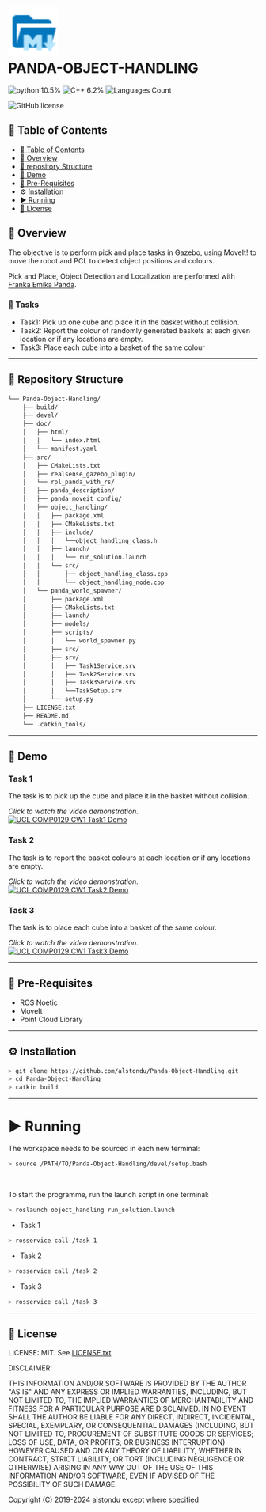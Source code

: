 <div align="left">
<h1 align="left">
<img src="https://raw.githubusercontent.com/PKief/vscode-material-icon-theme/ec559a9f6bfd399b82bb44393651661b08aaf7ba/icons/folder-markdown-open.svg" width="100" />
<br>PANDA-OBJECT-HANDLING</h1>

<p align="left">
    
![python 10.5%](https://img.shields.io/badge/python-10.5%25-blue?style=flat-square)
![C++ 6.2%](https://img.shields.io/badge/C++-6.2%25-blue?style=flat-square)
![Languages Count](https://img.shields.io/github/languages/count/alstondu/Panda-Object-Handling?style=flat-square)

</p>
<img src="https://img.shields.io/github/license/alstondu/Panda-Object-Handling?style=flat-square&color=5D6D7E" alt="GitHub license" />

## 📖 Table of Contents
- [📖 Table of Contents](#-table-of-contents)
- [📍 Overview](#-overview)
- [📂 repository Structure](#-repository-structure)
- [🤖 Demo](#-demo)
- [🚀 Pre-Requisites](#-pre-requisites)
- [⚙️ Installation](#️-installation)
- [► Running](#-running)
- [📄 License](#-license)


## 📍 Overview

The objective is to perform pick and place tasks in Gazebo, using MoveIt!
to move the robot and PCL to detect object positions and colours.

Pick and Place, Object Detection and Localization are performed with [Franka Emika Panda](https://franka.de/).

### 🚀 Tasks
+ Task1: Pick up one cube and place it in the basket without collision.
+ Task2: Report the colour of randomly generated baskets at each given location or if any locations are empty.
+ Task3: Place each cube into a basket of the same colour

---
## 📂 Repository Structure

```sh
└── Panda-Object-Handling/
    ├── build/
    ├── devel/
    ├── doc/
    │   ├── html/
    │   │   └── index.html
    │   └── manifest.yaml
    ├── src/
    │   ├── CMakeLists.txt
    │   ├── realsense_gazebo_plugin/
    │   └── rpl_panda_with_rs/
    │   ├── panda_description/
    │   ├── panda_moveit_config/
    │   ├── object_handling/
    │   │   ├── package.xml
    │   │   ├── CMakeLists.txt
    │   │   ├── include/
    │   │   │   └──object_handling_class.h
    │   │   ├── launch/
    │   │   │   └── run_solution.launch
    │   │   └── src/
    │   │       ├── object_handling_class.cpp
    │   │       └── object_handling_node.cpp
    │   └── panda_world_spawner/
    │       ├── package.xml
    │       ├── CMakeLists.txt
    │       ├── launch/
    │       ├── models/
    │       ├── scripts/
    │       │   └── world_spawner.py
    │       ├── src/
    │       ├── srv/
    │       │   ├── Task1Service.srv
    │       │   ├── Task2Service.srv
    │       │   ├── Task3Service.srv
    │       │   └──TaskSetup.srv
    │       └── setup.py
    ├── LICENSE.txt
    ├── README.md
    └── .catkin_tools/
```

---
## 🤖 Demo
### Task 1
The task is to pick up the cube and place it in the basket without collision.

*Click to watch the video demonstration.*
[![UCL COMP0129 CW1 Task1 Demo](https://img.youtube.com/vi/x9lzZYu5evA/maxresdefault.jpg)](https://youtu.be/x9lzZYu5evA?si=-7IbD1lFVUl6R-C1 "UCL COMP0129 CW1 Task1 Demo")

### Task 2
The task is to report the basket colours at each location or if any locations are empty.

*Click to watch the video demonstration.*
[![UCL COMP0129 CW1 Task2 Demo](https://img.youtube.com/vi/eL6g-Ro2v_U/maxresdefault.jpg)](https://youtu.be/eL6g-Ro2v_U "UCL COMP0129 CW1 Task2 Demo")

### Task 3
The task is to place each cube into a basket of the same colour.

*Click to watch the video demonstration.*
[![UCL COMP0129 CW1 Task3 Demo](https://img.youtube.com/vi/Xb1QOhp2of8/maxresdefault.jpg)](https://youtu.be/Xb1QOhp2of8 "UCL COMP0129 CW1 Task3 Demo")

---
## 🚀 Pre-Requisites
+ ROS Noetic
+ MoveIt
+ Point Cloud Library

---
## ⚙️ Installation
```bash
> git clone https://github.com/alstondu/Panda-Object-Handling.git
> cd Panda-Object-Handling
> catkin build
```

---
# ► Running
The workspace needs to be sourced in each new terminal:
```bash
> source /PATH/TO/Panda-Object-Handling/devel/setup.bash
```
<br>

To start the programme, run the launch script in one terminal:
```bash
> roslaunch object_handling run_solution.launch
```
+ Task 1
```bash
> rosservice call /task 1
```
+ Task 2
```bash
> rosservice call /task 2
```
+ Task 3
```bash
> rosservice call /task 3
```

---
## 📄 License
LICENSE: MIT.  See [LICENSE.txt](LICENSE.txt)

DISCLAIMER:

THIS INFORMATION AND/OR SOFTWARE IS PROVIDED BY THE AUTHOR "AS IS" AND ANY
EXPRESS OR IMPLIED WARRANTIES, INCLUDING, BUT NOT LIMITED TO, THE IMPLIED
WARRANTIES OF MERCHANTABILITY AND FITNESS FOR A PARTICULAR PURPOSE ARE
DISCLAIMED. IN NO EVENT SHALL THE AUTHOR BE LIABLE FOR ANY DIRECT, INDIRECT,
INCIDENTAL, SPECIAL, EXEMPLARY, OR CONSEQUENTIAL DAMAGES (INCLUDING, BUT NOT
LIMITED TO, PROCUREMENT OF SUBSTITUTE GOODS OR SERVICES; LOSS OF USE, DATA, OR
PROFITS; OR BUSINESS INTERRUPTION) HOWEVER CAUSED AND ON ANY THEORY OF
LIABILITY, WHETHER IN CONTRACT, STRICT LIABILITY, OR TORT (INCLUDING NEGLIGENCE
OR OTHERWISE) ARISING IN ANY WAY OUT OF THE USE OF THIS INFORMATION AND/OR
SOFTWARE, EVEN IF ADVISED OF THE POSSIBILITY OF SUCH DAMAGE.

Copyright (C) 2019-2024 alstondu except where specified
